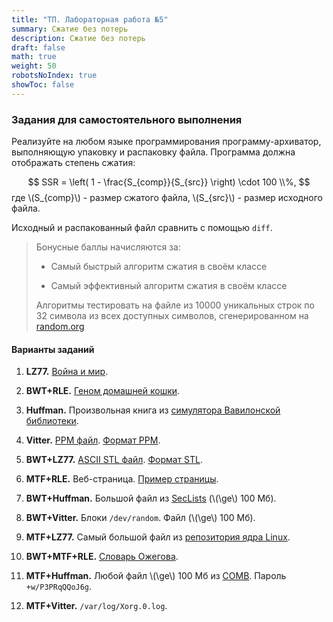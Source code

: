 ```yaml
---
title: "ТП. Лабораторная работа №5"
summary: Сжатие без потерь
description: Сжатие без потерь
draft: false
math: true
weight: 50
robotsNoIndex: true
showToc: false
---
```

### Задания для самостоятельного выполнения

Реализуйте на любом языке программирования программу-архиватор, выполняющую упаковку и распаковку файла. Программа должна отображать степень сжатия:

$$ SSR = \left( 1 - \frac{S_{comp}}{S_{src}} \right) \cdot 100 \\%, $$
где \\(S_{comp}\\) - размер сжатого файла, \\(S_{src}\\) - размер исходного файла.

Исходный и распакованный файл сравнить с помощью `diff`.

> Бонусные баллы начисляются за:
> 
> * Cамый быстрый алгоритм сжатия в своём классе
>
> * Cамый эффективный алгоритм сжатия в своём классе
> 
> Алгоритмы тестировать на файле из 10000 уникальных строк по 32 символа из всех доступных символов, сгенерированном на [random.org](https://www.random.org/strings/)


#### Варианты заданий

1. **LZ77.** [Война и мир](/tp/war_and_peace.txt).

2. **BWT+RLE.** [Геном домашней кошки](https://ftp.ensembl.org/pub/release-109/fasta/felis_catus/dna/Felis_catus.Felis_catus_9.0.dna.chromosome.A1.fa.gz).

3. **Huffman.** Произвольная книга из [симулятора Вавилонской библиотеки](https://libraryofbabel.info/random.cgi).

4. **Vitter.** [PPM файл](https://filesamples.com/samples/image/ppm/sample_1280%C3%97853.ppm). [Формат PPM](https://ru.wikipedia.org/wiki/Portable_anymap#%D0%9F%D1%80%D0%B8%D0%BC%D0%B5%D1%80_PPM).

5. **BWT+LZ77.** [ASCII STL файл](https://people.sc.fsu.edu/~jburkardt/data/stla/teapot.stl). [Формат STL](https://ru.wikipedia.org/wiki/STL_(%D1%84%D0%BE%D1%80%D0%BC%D0%B0%D1%82_%D1%84%D0%B0%D0%B9%D0%BB%D0%B0)).

6. **MTF+RLE.** Веб-страница. [Пример страницы](https://en.wikipedia.org/wiki/List_of_Hindi_songs_recorded_by_Asha_Bhosle).

7. **BWT+Huffman.** Большой файл из [SecLists](https://github.com/danielmiessler/SecLists) (\\(\ge\\) 100 Мб).

8. **BWT+Vitter.** Блоки `/dev/random`. Файл (\\(\ge\\) 100 Мб).

9. **MTF+LZ77.** Самый большой файл из [репозитория ядра Linux](https://github.com/torvalds/linux).

10. **BWT+MTF+RLE.** [Словарь Ожегова](/tp/ozhegov.txt).

11. **MTF+Huffman.** Любой файл \\(\ge\\) 100 Мб из [COMB](/tp/comb.torrent). Пароль `+w/P3PRqQQoJ6g`.

12. **MTF+Vitter.** `/var/log/Xorg.0.log`.
